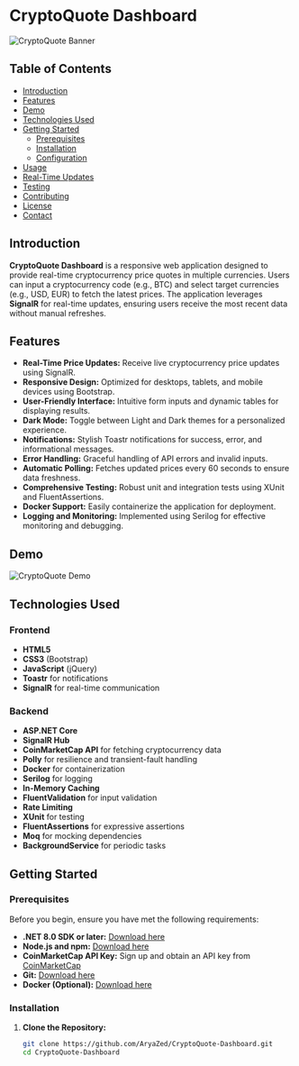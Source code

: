 # CryptoQuote Dashboard

![CryptoQuote Banner](path-to-your-banner-image.png) <!-- Optional: Add a banner image -->

## Table of Contents

- [Introduction](#introduction)
- [Features](#features)
- [Demo](#demo)
- [Technologies Used](#technologies-used)
- [Getting Started](#getting-started)
  - [Prerequisites](#prerequisites)
  - [Installation](#installation)
  - [Configuration](#configuration)
- [Usage](#usage)
- [Real-Time Updates](#real-time-updates)
- [Testing](#testing)
- [Contributing](#contributing)
- [License](#license)
- [Contact](#contact)

## Introduction

**CryptoQuote Dashboard** is a responsive web application designed to provide real-time cryptocurrency price quotes in multiple currencies. Users can input a cryptocurrency code (e.g., BTC) and select target currencies (e.g., USD, EUR) to fetch the latest prices. The application leverages **SignalR** for real-time updates, ensuring users receive the most recent data without manual refreshes.

## Features

- **Real-Time Price Updates:** Receive live cryptocurrency price updates using SignalR.
- **Responsive Design:** Optimized for desktops, tablets, and mobile devices using Bootstrap.
- **User-Friendly Interface:** Intuitive form inputs and dynamic tables for displaying results.
- **Dark Mode:** Toggle between Light and Dark themes for a personalized experience.
- **Notifications:** Stylish Toastr notifications for success, error, and informational messages.
- **Error Handling:** Graceful handling of API errors and invalid inputs.
- **Automatic Polling:** Fetches updated prices every 60 seconds to ensure data freshness.
- **Comprehensive Testing:** Robust unit and integration tests using XUnit and FluentAssertions.
- **Docker Support:** Easily containerize the application for deployment.
- **Logging and Monitoring:** Implemented using Serilog for effective monitoring and debugging.

## Demo

![CryptoQuote Demo](path-to-demo-image.gif) <!-- Optional: Add a demo GIF or image -->

## Technologies Used

### Frontend

- **HTML5**
- **CSS3** (Bootstrap)
- **JavaScript** (jQuery)
- **Toastr** for notifications
- **SignalR** for real-time communication

### Backend

- **ASP.NET Core**
- **SignalR Hub**
- **CoinMarketCap API** for fetching cryptocurrency data
- **Polly** for resilience and transient-fault handling
- **Docker** for containerization
- **Serilog** for logging
- **In-Memory Caching**
- **FluentValidation** for input validation
- **Rate Limiting**
- **XUnit** for testing
- **FluentAssertions** for expressive assertions
- **Moq** for mocking dependencies
- **BackgroundService** for periodic tasks

## Getting Started

### Prerequisites

Before you begin, ensure you have met the following requirements:

- **.NET 8.0 SDK or later:** [Download here](https://dotnet.microsoft.com/download)
- **Node.js and npm:** [Download here](https://nodejs.org/)
- **CoinMarketCap API Key:** Sign up and obtain an API key from [CoinMarketCap](https://coinmarketcap.com/api/)
- **Git:** [Download here](https://git-scm.com/downloads)
- **Docker (Optional):** [Download here](https://www.docker.com/get-started)

### Installation

1. **Clone the Repository:**

   ```bash
   git clone https://github.com/AryaZed/CryptoQuote-Dashboard.git
   cd CryptoQuote-Dashboard
